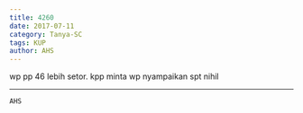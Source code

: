 ```yaml
---
title: 4260
date: 2017-07-11
category: Tanya-SC
tags: KUP
author: AHS
---
```


wp pp 46 lebih setor. kpp minta wp nyampaikan spt nihil

---



`AHS`
